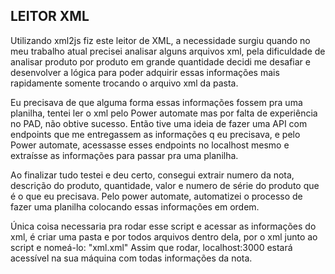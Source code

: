 ## LEITOR XML

Utilizando xml2js fiz este leitor de XML, a necessidade surgiu quando no meu trabalho atual precisei analisar alguns arquivos xml, pela dificuldade de analisar produto por produto em grande quantidade decidi me desafiar e desenvolver a lógica para poder adquirir essas informações mais rapidamente somente trocando o arquivo xml da pasta.

Eu precisava de que alguma forma essas informações fossem pra uma planilha, tentei ler o xml pelo Power automate mas por falta de experiência no PAD, não obtive sucesso.
Então tive uma ideia de fazer uma API com endpoints que me entregassem as informações q eu precisava, e pelo Power automate, acessasse esses endpoints no localhost mesmo e extraísse as informações para passar pra uma planilha.

Ao finalizar tudo testei e deu certo, consegui extrair numero da nota, descrição do produto, quantidade, valor e numero de série do produto que é o que eu precisava.
Pelo power automate, automatizei o processo de fazer uma planilha colocando essas informações em ordem.

Única coisa necessaria pra rodar esse script e acessar as informações do xml, é criar uma pasta e por todos arquivos dentro dela, por o xml junto ao script e nomeá-lo: "xml.xml"
Assim que rodar, localhost:3000 estará acessível na sua máquina com todas informações da nota.
